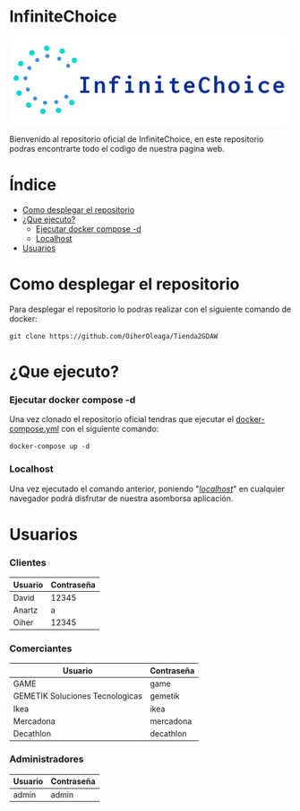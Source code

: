 # InfiniteChoice

![Logo InfiniteChoice](https://github.com/OiherOleaga/Tienda2GDAW/blob/documentacion/www/assets/Logo/logo.png)

Bienvenido al repositorio oficial de InfiniteChoice, en este repositorio podras encontrarte todo el codigo de nuestra pagina web.

# Índice

* [Como desplegar el repositorio](#como-desplegar-el-repositorio)
* [¿Que ejecuto?](#que-ejecuto)
  * [Ejecutar docker compose -d](#ejecutar-docker-compose--d)
  * [Localhost](#Localhost)
* [Usuarios](#usuarios)

# Como desplegar el repositorio

Para desplegar el repositorio lo podras realizar con el siguiente comando de docker:
```
git clone https://github.com/OiherOleaga/Tienda2GDAW
```

# ¿Que ejecuto?
### Ejecutar docker compose -d
Una vez clonado el repositorio oficial tendras que ejecutar el [docker-compose.yml](https://github.com/OiherOleaga/Tienda2GDAW/blob/documentacion/docker-compose.yml) con el siguiente comando: 
```
docker-compose up -d
```
### Localhost
Una vez ejecutado el comando anterior, poniendo "*[localhost](http://localhost)*" en cualquier navegador podrá disfrutar de nuestra asomborsa aplicación.

# Usuarios
### Clientes
| Usuario    | Contraseña     |
|------------|----------------|
| David | 12345  |
| Anartz | a  |
| Oiher | 12345 |
### Comerciantes
| Usuario    | Contraseña     |
|------------|----------------|
| GAME | game |
| GEMETIK Soluciones Tecnologicas | gemetik |
| Ikea | ikea |
| Mercadona | mercadona |
| Decathlon | decathlon |
### Administradores
| Usuario    | Contraseña     |
|------------|----------------|
| admin | admin |
